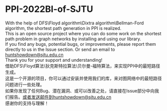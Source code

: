 # PPI-2022BI-of-SJTU
With the help of DFS\Floyd algorithm\Dixtra algorithm\Bellman-Ford algorithm, the shortest path generation in PPI is realized.  
This is an open source project where you can do some work on the shortest path problem in graph networks by installing and using our library.  
If you find any bugs, potential bugs, or improvements, please report them directly to us in the Issue section. Or send an email to  huntshowdown@sjtu.edu.cn  
Thank you for your support and understanding!  
借助DFS\Floyd算法\狄克斯特拉算法\贝尔曼-福特算法，来实现PPI中的最短路径生成。  
这是一个开源的项目，你可以通过安装并使用我们的库，来对图网络中的最短路径问题进行一些处理。  
如果你发现了任何Bug、潜在漏洞、或可以改善之处，请直接在Issue部分中向我们报告。或者发送邮件到huntshowdown@sjtu.edu.cn  
感谢你的支持与理解！
